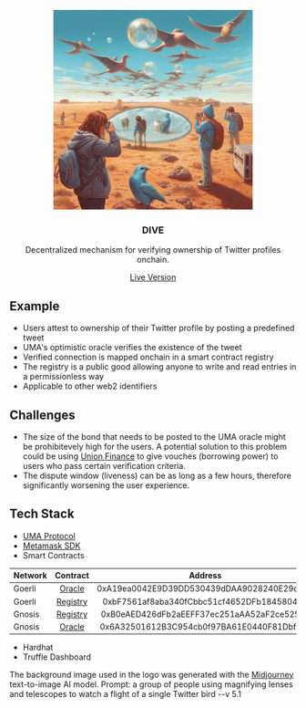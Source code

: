 <br/>
<div align="center">
  <a>
    <img src="logo.png" width="350">
  </a>
  <h3 align="center">DIVE</h3>
  <p align="center">
Decentralized mechanism for verifying ownership of Twitter profiles onchain.
  </p>
<a href="https://lennardevertz.github.io/ethGlobalParis2023/">Live Version</a>
</div>

## Example

- Users attest to ownership of their Twitter profile by posting a predefined tweet
- UMA's optimistic oracle verifies the existence of the tweet
- Verified connection is mapped onchain in a smart contract registry 
- The registry is a public good allowing anyone to write and read entries in a permissionless way
- Applicable to other web2 identifiers

## Challenges
- The size of the bond that needs to be posted to the UMA oracle might be prohibitevely high for the users. A potential solution to this problem could be using [Union Finance](https://union.finance/) to give vouches (borrowing power) to users who pass certain verification criteria.
- The dispute window (liveness) can be as long as a few hours, therefore significantly worsening the user experience. 


## Tech Stack

- [UMA Protocol](https://uma.xyz/)
- [Metamask SDK](https://metamask.io/sdk/)
- Smart Contracts

| Network   |      Contract      |       Address |
|----------|:-------------:|:------:|
| Goerli | [Oracle](https://goerli.etherscan.io/address/0xA19ea0042E9D39DD530439dDAA9028240E29c267) | 0xA19ea0042E9D39DD530439dDAA9028240E29c267 |
| Goerli | [Registry](https://goerli.etherscan.io/address/0xbF7561af8aba340fCbbc51cf4652DFb1845804DE) | 0xbF7561af8aba340fCbbc51cf4652DFb1845804DE |
| Gnosis | [Registry](https://gnosisscan.io/address/0xb0eaed426dfb2aeeff37ec251aaa52af2ce525f8) | 0xB0eAED426dFb2aEEFF37ec251aAA52aF2ce525F8 |
| Gnosis | [Oracle](https://gnosisscan.io/address/0x6a32501612b3c954cb0f97ba61e0440f81dbf8da) | 0x6A32501612B3C954cb0f97BA61E0440F81Dbf8da |
- Hardhat
- Truffle Dashboard


The background image used in the logo was generated with the [Midjourney](https://www.midjourney.com/) text-to-image AI model. Prompt: a group of people using magnifying lenses and telescopes to watch a flight of a single Twitter bird --v 5.1</p>



